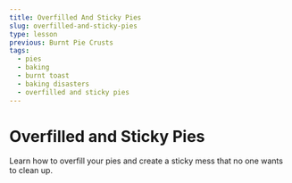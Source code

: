 ```yaml
---
title: Overfilled And Sticky Pies
slug: overfilled-and-sticky-pies
type: lesson
previous: Burnt Pie Crusts
tags:
  - pies
  - baking
  - burnt toast
  - baking disasters
  - overfilled and sticky pies
---
```


# Overfilled and Sticky Pies

Learn how to overfill your pies and create a sticky mess that no one wants to clean up.
